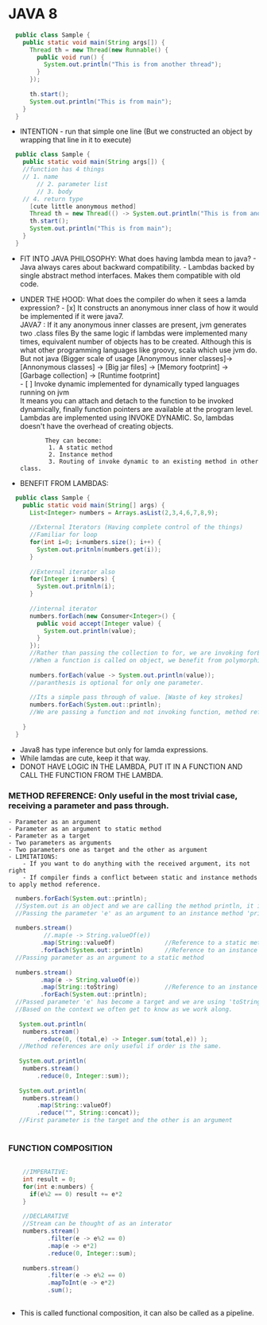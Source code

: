 # JAVA 8

```java
  public class Sample {
    public static void main(String args[]) {
      Thread th = new Thread(new Runnable() {
        public void run() {
          System.out.println("This is from another thread");
        }
      });
      
      th.start();
      System.out.println("This is from main");
    }
  }
```

- INTENTION - run that simple one line (But we constructed an object by wrapping that line in it to execute)

```java
  public class Sample {
    public static void main(String args[]) {    
    //function has 4 things
    // 1. name
        // 2. parameter list
        // 3. body
    // 4. return type
      [cute little anonymous method]
      Thread th = new Thread(() -> System.out.println("This is from another thread"));     
      th.start();
      System.out.println("This is from main");
    }
  }
```

- FIT INTO JAVA PHILOSOPHY: What does having lambda mean to java? 
      - Java always cares about backward compatibility.
      - Lambdas backed by single abstract method interfaces. Makes them compatible with old code.

- UNDER THE HOOD: What does the compiler do when it sees a lamda expression?
      - [x] It constructs an anonymous inner class of how it would be implemented if it were java7.           
          JAVA7 : If it any anonymous inner classes are present, jvm generates two .class files
          By the same logic if lambdas were implemented many times, equivalent number of objects has to be created.
          Although this is what other programming languages like groovy, scala which use jvm do. But not java (Bigger scale of usage
[Anonymous inner classes]-> [Annonymous classes] -> [Big jar files] -> [Memory footprint] -> [Garbage collection] -> [Runtime footprint]      
      - [ ] Invoke dynamic implemented for dynamically typed languages running on jvm      
          It means you can attach and detach to the function to be invoked dynamically, finally function pointers are available at the 
          program level. Lambdas are implemented using INVOKE DYNAMIC.
          So, lambdas doesn't have the overhead of creating objects.
          
             They can become: 
              1. A static method
              2. Instance method
              3. Routing of invoke dynamic to an existing method in other class.

- BENEFIT FROM LAMBDAS: 

```java 
  public class Sample {
    public static void main(String[] args) {
      List<Integer> numbers = Arrays.asList(2,3,4,6,7,8,9);
      
      //External Iterators (Having complete control of the things)
      //Familiar for loop 
      for(int i=0; i<numbers.size(); i++) {
        System.out.pritnln(numbers.get(i));
      }
      
      //External iterator also
      for(Integer i:numbers) {
        System.out.pritnln(i);
      }
      
      //internal iterator
      numbers.forEach(new Consumer<Integer>() {
        public void accept(Integer value) {
          System.out.println(value);
        }
      });     
      //Rather than passing the collection to for, we are invoking forEach on the collection.
      //When a function is called on object, we benefit from polymorphism [What to do, vary implementation based on type of object]
     
      numbers.forEach(value -> System.out.println(value));       
      //paranthesis is optional for only one parameter.
      
      //Its a simple pass through of value. [Waste of key strokes]
      numbers.forEach(System.out::println);
      //We are passing a function and not invoking function, method reference syntax.
      
    }
  }
```
- Java8 has type inference but only for lamda expressions.
- While lamdas are cute, keep it that way.
- DONOT HAVE LOGIC IN THE LAMBDA, PUT IT IN A FUNCTION AND CALL THE FUNCTION FROM THE LAMBDA.

### METHOD REFERENCE: Only useful in the most trivial case, receiving a parameter and pass through.
    - Parameter as an argument
    - Parameter as an argument to static method
    - Parameter as a target
    - Two parameters as arguments
    - Two parameters one as target and the other as argument    
    - LIMITATIONS:
        - If you want to do anything with the received argument, its not right
        - If compiler finds a conflict between static and instance methods to apply method reference.

```java
  numbers.forEach(System.out::println);
  //System.out is an object and we are calling the method println, it is an instance method on the object.
  //Passing the parameter 'e' as an argument to an instance method 'println' with 'System.out' as the target.
  
  numbers.stream()
          //.map(e -> String.valueOf(e))
         .map(String::valueOf)              //Reference to a static method
         .forEach(System.out::println)      //Reference to an instance method   
  //Passing parameter as an argument to a static method      
         
  numbers.stream()
         .map(e -> String.valueOf(e))
         .map(String::toString)             //Reference to an instance method
         .forEach(System.out::println);
  //Passed parameter 'e' has become a target and we are using 'toString' method on it. 
  //Based on the context we often get to know as we work along.      
   
   System.out.println(
    numbers.stream()
        .reduce(0, (total,e) -> Integer.sum(total,e)) );
   //Method references are only useful if order is the same.     
   
   System.out.println(
    numbers.stream()
        .reduce(0, Integer::sum));
        
   System.out.println(
    numbers.stream()
        .map(String::valueOf)
        .reduce("", String::concat));        
   //First parameter is the target and the other is an argument
  
```

### FUNCTION COMPOSITION

```java
    
    //IMPERATIVE:
    int result = 0;
    for(int e:numbers) {
      if(e%2 == 0) result += e*2
    }
    
    //DECLARATIVE
    //Stream can be thought of as an interator
    numbers.stream()
           .filter(e -> e%2 == 0)
           .map(e -> e*2)
           .reduce(0, Integer::sum);
    
    numbers.stream()
           .filter(e -> e%2 == 0)
           .mapToInt(e -> e*2)
           .sum();    
    
```

- This is called functional composition, it can also be called as a pipeline.

      
      
      
      
      
      
      
      
      
      
      
      
      
      
      
      
